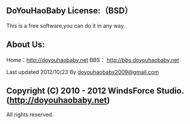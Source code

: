 
DoYouHaoBaby License:（BSD）
---------------------------------
This is a free software,you can do it in any way.

About Us:
---------------------------------
Home：http://doyouhaobaby.net
BBS： http://bbs.doyouhaobaby.net

Last updated 2012/10/23 By doyouhaobaby2009@gmail.com

Copyright (C) 2010 - 2012 WindsForce Studio. (http://doyouhaobaby.net)
---------------------------------
All rights reserved.
